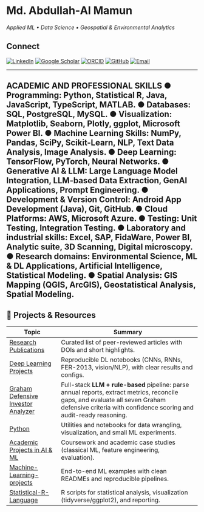 # Md. Abdullah‑Al Mamun

*Applied ML • Data Science • Geospatial & Environmental Analytics*

## Connect

[![LinkedIn](https://img.shields.io/badge/LinkedIn-Profile-0A66C2?logo=linkedin\&logoColor=white)](https://www.linkedin.com/in/md-abdullah-al-mamun-a23416b8/)
[![Google Scholar](https://img.shields.io/badge/Google%20Scholar-Profile-4285F4?logo=google-scholar\&logoColor=white)](https://scholar.google.com/citations?user=6iTitIQAAAAJ&hl=en&authuser=1)
[![ORCID](https://img.shields.io/badge/ORCID-0009--0001--6749--9171-A6CE39?logo=orcid\&logoColor=white)](https://orcid.org/0009-0001-6749-9171)
[![GitHub](https://img.shields.io/badge/GitHub-Abdullah--TU-181717?logo=github\&logoColor=white)](https://github.com/Abdullah-TU)
[![Email](https://img.shields.io/badge/Email-md.abdullah.al.mamun.tu%40gmail.com-EA4335?logo=gmail\&logoColor=white)](mailto:md.abdullah.al.mamun.tu@gmail.com)

---

 ACADEMIC AND PROFESSIONAL SKILLS
●	Programming: Python, Statistical R, Java, JavaScript, TypeScript, MATLAB.
●	Databases: SQL, PostgreSQL, MySQL.
●	Visualization: Matplotlib, Seaborn, Plotly, ggplot, Microsoft Power BI.
●	Machine Learning Skills: NumPy, Pandas, SciPy, Scikit-Learn, NLP, Text Data Analysis, Image Analysis.
●	Deep Learning: TensorFlow, PyTorch, Neural Networks.
●	Generative AI & LLM: Large Language Model Integration, LLM-based Data Extraction, GenAI Applications, Prompt Engineering. 
●	Development & Version Control: Android App Development (Java), Git, GitHub.
●	Cloud Platforms: AWS, Microsoft Azure.
●	Testing: Unit Testing, Integration Testing.
●	Laboratory and industrial skills: Excel, SAP, FidaWare, Power BI, Analytic suite, 3D Scanning, Digital microscopy.
●	Research domains: Environmental Science, ML & DL Applications, Artificial Intelligence, Statistical Modeling. 
●	Spatial Analysis: GIS Mapping (QGIS, ArcGIS), Geostatistical Analysis, Spatial Modeling.
---

## 📁 Projects & Resources

| Topic | Summary |
|---|---|
| [Research Publications](https://github.com/Abdullah-TU/Research-Publications) | Curated list of peer-reviewed articles with DOIs and short highlights. |
| [Deep Learning Projects](https://github.com/Abdullah-TU/Deep-Learning-Projects) | Reproducible DL notebooks (CNNs, RNNs, FER-2013, vision/NLP), with clear results and configs. |
| [Graham Defensive Investor Analyzer](https://github.com/Abdullah-TU/Graham-Defensive-Investor-Analyzer) | Full-stack **LLM + rule-based** pipeline: parse annual reports, extract metrics, reconcile gaps, and evaluate all seven Graham defensive criteria with confidence scoring and audit-ready reasoning. |
| [Python](https://github.com/Abdullah-TU/Python) | Utilities and notebooks for data wrangling, visualization, and small ML experiments. |
| [Academic Projects in AI & ML](https://github.com/Abdullah-TU/Academic-Projects-in-AI-and-ML) | Coursework and academic case studies (classical ML, feature engineering, evaluation). |
| [Machine-Learning-projects](https://github.com/Abdullah-TU/Machine-Learning-projects) | End-to-end ML examples with clean READMEs and reproducible pipelines. |
| [Statistical-R-Language](https://github.com/Abdullah-TU/Statistical-R-Language) | R scripts for statistical analysis, visualization (tidyverse/ggplot2), and reporting. |

